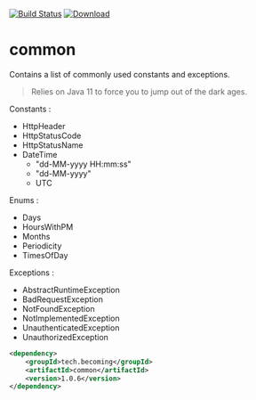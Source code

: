 [![Build Status](https://travis-ci.com/becoming-tech/common.svg?branch=master)](https://travis-ci.com/becoming-tech/common)
[ ![Download](https://api.bintray.com/packages/becoming-tech/maven/common/images/download.svg) ](https://bintray.com/becoming-tech/maven/common/_latestVersion)
# common
Contains a list of commonly used constants and exceptions.

> Relies on Java 11 to force you to jump out of the dark ages.

Constants :
- HttpHeader
- HttpStatusCode
- HttpStatusName
- DateTime
  - "dd-MM-yyyy HH:mm:ss"
  - "dd-MM-yyyy"
  - UTC

Enums : 
- Days
- HoursWithPM
- Months
- Periodicity
- TimesOfDay

Exceptions :
- AbstractRuntimeException
- BadRequestException
- NotFoundException
- NotImplementedException
- UnauthenticatedException
- UnauthorizedException

```xml
<dependency>
    <groupId>tech.becoming</groupId>
    <artifactId>common</artifactId>
    <version>1.0.6</version>
</dependency>
```
